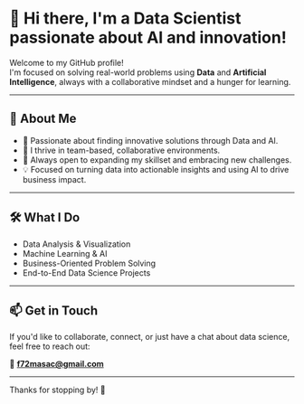 # 👋 Hi there, I'm a Data Scientist passionate about AI and innovation!

Welcome to my GitHub profile!  
I'm focused on solving real-world problems using **Data** and **Artificial Intelligence**, always with a collaborative mindset and a hunger for learning.

---

## 🚀 About Me

- 🎯 Passionate about finding innovative solutions through Data and AI.  
- 🤝 I thrive in team-based, collaborative environments.  
- 🧠 Always open to expanding my skillset and embracing new challenges.  
- 💡 Focused on turning data into actionable insights and using AI to drive business impact.

---

## 🛠️ What I Do

- Data Analysis & Visualization  
- Machine Learning & AI  
- Business-Oriented Problem Solving  
- End-to-End Data Science Projects

---

## 📫 Get in Touch

If you'd like to collaborate, connect, or just have a chat about data science, feel free to reach out:

📧 **f72masac@gmail.com**

---

Thanks for stopping by! 🌟
